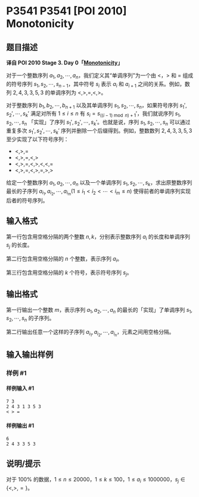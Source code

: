 # P3541 P3541 [POI 2010] Monotonicity

## 题目描述

**译自 POI 2010 Stage 3. Day 0「[Monotonicity](https://szkopul.edu.pl/problemset/problem/HVVwfLd9uyYNOW6hUZ_Zcnqe/site/?key=statement)」**

对于一个整数序列 $a_1, a_2, \cdots, a_n$，我们定义其“单调序列"为一个由 $<$，$>$ 和 $=$ 组成的符号序列 $s_1, s_2, \cdots,s_{n-1}$，其中符号 $s_i$ 表示 $a_i$ 和 $a_{i+1}$ 之间的关系。例如，数列 $2, 4, 3, 3, 5, 3$ 的单调序列为 $<, >, =, <, >$。

对于整数序列 $b_1, b_2, \cdots, b_{n+1}$ 以及其单调序列 $s_1, s_2, \cdots, s_n$，如果符号序列 $s_1', s_2', \cdots, s_k'$ 满足对所有 $1 \le i \le n$ 有 $s_i = s_{((i - 1) \bmod n) + 1}'$，我们就说序列 $s_1, s_2, \cdots, s_n$ 「实现」了序列 $s_1', s_2', \cdots, s_k'$。也就是说，序列 $s_1, s_2, \cdots, s_n$ 可以通过重复多次 $s_1', s_2', \cdots, s_k'$ 序列并删除一个后缀得到。例如，整数数列 $2, 4, 3, 3, 5, 3$ 至少实现了以下符号序列：

* $<, >, =$
* $<, >, =, <, >$
* $<, >, =, <, >, <, <, =$
* $<, >, =, <, >, =, >, >$

给定一个整数序列 $a_1, a_2, \cdots, a_n$ 以及一个单调序列 $s_1, s_2, \cdots, s_k$，求出原整数序列最长的子序列 $a_{i_1}, a_{i_2}, \cdots, a_{i_m} (1 \le i_1 \lt i_2 \lt \cdots \lt i_m \le n)$ 使得前者的单调序列实现后者的符号序列。

## 输入格式

第一行包含用空格分隔的两个整数 $n,k$，分别表示整数序列 $a_i$ 的长度和单调序列 $s_j$ 的长度。

第二行包含用空格分隔的 $n$ 个整数，表示序列 $a_i$。

第三行包含用空格分隔的 $k$ 个符号，表示符号序列 $s_j$。

## 输出格式

第一行输出一个整数 $m$，表示序列 $a_1, a_2, \cdots, a_n$ 的最长的「实现」了单调序列 $s_1, s_2, \cdots, s_n$ 的子序列。

第二行输出任意一个这样的子序列 $a_{i_1}, a_{i_2}, \cdots, a_{i_n}$，元素之间用空格分隔。

## 输入输出样例

### 样例 #1

#### 样例输入 #1

```
7 3
2 4 3 1 3 5 3
< > =
```

#### 样例输出 #1

```
6
2 4 3 3 5 3
```

## 说明/提示

对于 $100\%$ 的数据，$1 \le n \le 20000$，$1 \le k \le 100$，$1 \le a_i \le 1000000$，$s_j \in \{<, >, =\}$。
